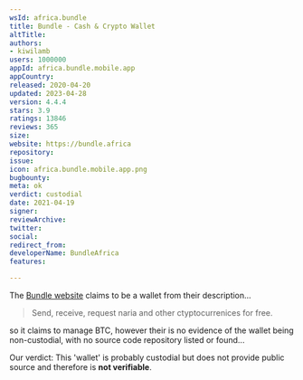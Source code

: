 ```yaml
---
wsId: africa.bundle
title: Bundle - Cash & Crypto Wallet
altTitle: 
authors:
- kiwilamb
users: 1000000
appId: africa.bundle.mobile.app
appCountry: 
released: 2020-04-20
updated: 2023-04-28
version: 4.4.4
stars: 3.9
ratings: 13846
reviews: 365
size: 
website: https://bundle.africa
repository: 
issue: 
icon: africa.bundle.mobile.app.png
bugbounty: 
meta: ok
verdict: custodial
date: 2021-04-19
signer: 
reviewArchive: 
twitter: 
social: 
redirect_from: 
developerName: BundleAfrica
features: 

---
```


The [Bundle website](https://bundle.africa/) claims to be a wallet from their description...

> Send, receive, request naria and other ctyptocurrenices for free.

so it claims to manage BTC, however their is no evidence of the wallet being non-custodial, with no source code repository listed or found...

Our verdict: This 'wallet' is probably custodial but does not provide public source and therefore is **not verifiable**.

